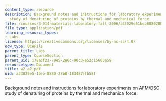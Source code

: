 ```yaml
---
content_type: resource
description: Background notes and instructions for laboratory experiments on AFM/DSC
  study of denaturing of proteins by thermal and mechanical force.
file: /courses/3-014-materials-laboratory-fall-2006/a33029e51beb888028b0183487efb58f_w2_a2.pdf
file_type: application/pdf
learning_resource_types:
- Labs
license: https://creativecommons.org/licenses/by-nc-sa/4.0/
ocw_type: OCWFile
parent_title: Labs
parent_type: CourseSection
parent_uid: 178a3f23-79e5-2e6c-90c3-e52c15603a59
resourcetype: Document
title: w2_a2.pdf
uid: a33029e5-1beb-8880-28b0-183487efb58f
---
```

Background notes and instructions for laboratory experiments on AFM/DSC study of denaturing of proteins by thermal and mechanical force.